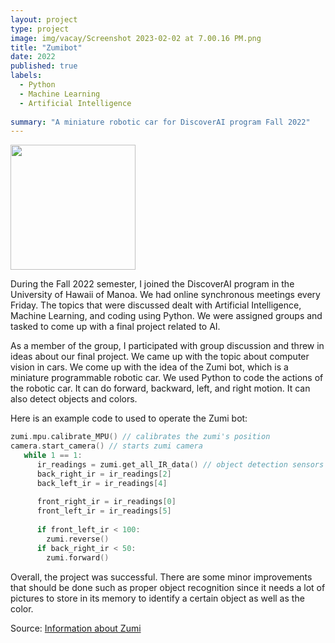 ```yaml
---
layout: project
type: project
image: img/vacay/Screenshot 2023-02-02 at 7.00.16 PM.png
title: "Zumibot"
date: 2022
published: true
labels:
  - Python
  - Machine Learning
  - Artificial Intelligence
  
summary: "A miniature robotic car for DiscoverAI program Fall 2022"
---
```


<div class="text-center p-4">
  <img width="200px" src="../img/vacay/zumi2.png" class="img-thumbnail" >
</div>


During the Fall 2022 semester, I joined the DiscoverAI program in the University of Hawaii of Manoa. We had online synchronous meetings every Friday. The topics that were discussed dealt with Artificial Intelligence, Machine Learning, and coding using Python. We were assigned groups and tasked to come up with a final project related to AI.

As a member of the group, I participated with group discussion and threw in ideas about our final project. We came up with the topic about computer vision in cars. We come up with the idea of the Zumi bot, which is a miniature programmable robotic car. We used Python to code the actions of the robotic car. It can do forward, backward, left, and right motion. It can also detect objects and colors.

Here is an example code to used to operate the Zumi bot:

```cpp
zumi.mpu.calibrate_MPU() // calibrates the zumi's position
camera.start_camera() // starts zumi camera
   while 1 == 1:
      ir_readings = zumi.get_all_IR_data() // object detection sensors
      back_right_ir = ir_readings[2]
      back_left_ir = ir_readings[4]
      
      front_right_ir = ir_readings[0]
      front_left_ir = ir_readings[5]
      
      if front_left_ir < 100: 
        zumi.reverse()
      if back_right_ir < 50:
        zumi.forward()

```

Overall, the project was successful. There are some minor improvements that should be done such as proper object recognition since it needs a lot of pictures to store in its memory to identify a certain object as well as the color.

Source: <a href="https://www.robolink.com/products/zumi">Information about Zumi</a>
